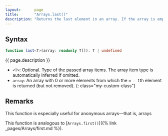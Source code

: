 ```yaml
---
layout:      page
title:       "Arrays.last()"
description: "Returns the last element in an array. If the array is empty, returns undefined."
---
```

## Syntax

```ts
function last<T>(array: readonly T[]): T | undefined
```

{{ page.description }}

* `<T>`: Optional. Type of the passed array items. The array item type is automatically inferred if omitted.
* `array`: An array with 0 or more elements from which the `n - 1`th element is returned (but not removed).
{: class="my-custom-class"}

## Remarks

This function is especially useful for anonymous arrays—that is, arrays

This function is analogous to [`Arrays.first()`]({% link _pages/Arrays/first.md %}).
